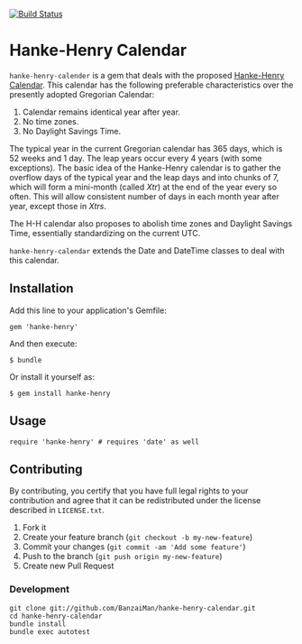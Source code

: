 [![Build Status](https://secure.travis-ci.org/BanzaiMan/hanke-henry-calendar.png)](http://travis-ci.org/BanzaiMan/hanke-henry-calendar)

# Hanke-Henry Calendar

`hanke-henry-calender` is a gem that deals with the proposed
[Hanke-Henry Calendar][1].
This calendar has the following preferable characteristics over
the presently adopted Gregorian Calendar:

1. Calendar remains identical year after year.
1. No time zones.
1. No Daylight Savings Time.

The typical year in the current Gregorian calendar has 365 days, which is 52
weeks and 1 day.
The leap years occur every 4 years (with some exceptions).
The basic idea of the Hanke-Henry calendar is to gather the overflow days of the
typical year and the leap days and into chunks of 7, which will
form a mini-month (called _Xtr_) at the end of the year every so often.
This will allow consistent number of days in each month year after year,
except those in _Xtrs_.

The H-H calendar also proposes to abolish time zones and Daylight Savings Time,
essentially standardizing on the current UTC.

`hanke-henry-calendar` extends the Date and DateTime classes to deal with this
calendar.



## Installation

Add this line to your application's Gemfile:

    gem 'hanke-henry'

And then execute:

    $ bundle

Or install it yourself as:

    $ gem install hanke-henry

## Usage

    require 'hanke-henry' # requires 'date' as well

## Contributing
By contributing, you certify that you have full legal rights to your
contribution and agree that it can be redistributed under the license
described in `LICENSE.txt`.

1. Fork it
2. Create your feature branch (`git checkout -b my-new-feature`)
3. Commit your changes (`git commit -am 'Add some feature'`)
4. Push to the branch (`git push origin my-new-feature`)
5. Create new Pull Request

### Development
    git clone git://github.com/BanzaiMan/hanke-henry-calendar.git
    cd hanke-henry-calendar
    bundle install
    bundle exec autotest

[1]: http://henry.pha.jhu.edu/calendar.html